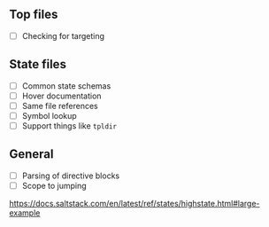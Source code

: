 

## Top files

- [ ] Checking for targeting

## State files
- [ ] Common state schemas
- [ ] Hover documentation
- [ ] Same file references
- [ ] Symbol lookup
- [ ] Support things like `tpldir`

## General

- [ ] Parsing of directive blocks
- [ ] Scope to jumping

https://docs.saltstack.com/en/latest/ref/states/highstate.html#large-example